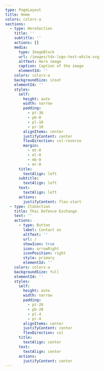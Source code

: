 ```yaml
---
type: PageLayout
title: Home
colors: colors-a
sections:
  - type: HeroSection
    title: ''
    subtitle: ''
    actions: []
    media:
      type: ImageBlock
      url: /images/tdx-logo-test-white.svg
      altText: Hero image
      caption: Caption of the image
      elementId: ''
    colors: colors-a
    backgroundSize: inset
    elementId: ''
    styles:
      self:
        height: auto
        width: narrow
        padding:
          - pt-36
          - pb-0
          - pl-10
          - pr-10
        alignItems: center
        justifyContent: center
        flexDirection: col-reverse
        margin:
          - mt-0
          - ml-0
          - mb-0
          - mr-0
      title:
        textAlign: left
      subtitle:
        textAlign: left
      text:
        textAlign: left
      actions:
        justifyContent: flex-start
  - type: CtaSection
    title: Thai Defence Exchange
    text: ''
    actions:
      - type: Button
        label: Contact us
        altText: ''
        url: /
        showIcon: true
        icon: arrowRight
        iconPosition: right
        style: primary
        elementId: ''
    colors: colors-a
    backgroundSize: full
    elementId: ''
    styles:
      self:
        height: auto
        width: narrow
        padding:
          - pt-20
          - pb-20
          - pl-4
          - pr-4
        alignItems: center
        justifyContent: center
        flexDirection: col
      title:
        textAlign: center
      text:
        textAlign: center
      actions:
        justifyContent: center
---
```

